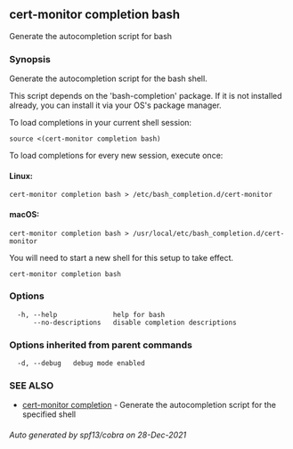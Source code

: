 ## cert-monitor completion bash

Generate the autocompletion script for bash

### Synopsis

Generate the autocompletion script for the bash shell.

This script depends on the 'bash-completion' package.
If it is not installed already, you can install it via your OS's package manager.

To load completions in your current shell session:

	source <(cert-monitor completion bash)

To load completions for every new session, execute once:

#### Linux:

	cert-monitor completion bash > /etc/bash_completion.d/cert-monitor

#### macOS:

	cert-monitor completion bash > /usr/local/etc/bash_completion.d/cert-monitor

You will need to start a new shell for this setup to take effect.


```
cert-monitor completion bash
```

### Options

```
  -h, --help              help for bash
      --no-descriptions   disable completion descriptions
```

### Options inherited from parent commands

```
  -d, --debug   debug mode enabled
```

### SEE ALSO

* [cert-monitor completion](cert-monitor_completion.md)	 - Generate the autocompletion script for the specified shell

###### Auto generated by spf13/cobra on 28-Dec-2021
